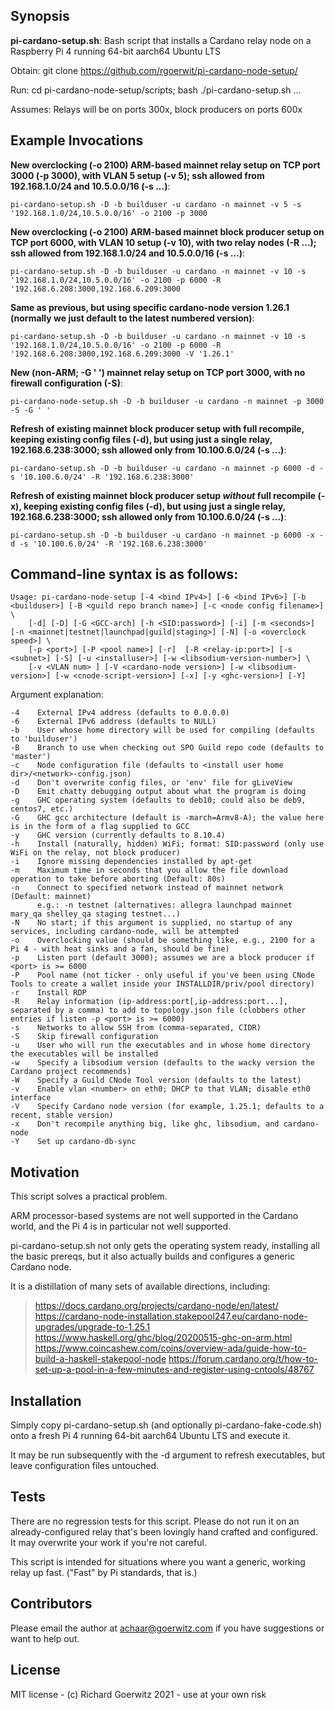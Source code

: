 ## Synopsis

**pi-cardano-setup.sh**:  Bash script that installs a Cardano relay node on a Raspberry Pi 4 running 64-bit aarch64 Ubuntu LTS

Obtain:  git clone https://github.com/rgoerwit/pi-cardano-node-setup/

Run:  cd pi-cardano-node-setup/scripts; bash ./pi-cardano-setup.sh ... 

Assumes:  Relays will be on ports 300x, block producers on ports 600x
## Example Invocations

**New overclocking (-o 2100) ARM-based mainnet relay setup on TCP port 3000 (-p 3000), with VLAN 5 setup (-v 5); ssh allowed from 192.168.1.0/24 and 10.5.0.0/16 (-s ...)**:
```
pi-cardano-setup.sh -D -b builduser -u cardano -n mainnet -v 5 -s '192.168.1.0/24,10.5.0.0/16' -o 2100 -p 3000 
```
**New overclocking (-o 2100) ARM-based mainnet block producer setup on TCP port 6000, with VLAN 10 setup (-v 10), with two relay nodes (-R ...); ssh allowed from 192.168.1.0/24 and 10.5.0.0/16 (-s ...)**:  
```
pi-cardano-setup.sh -D -b builduser -u cardano -n mainnet -v 10 -s '192.168.1.0/24,10.5.0.0/16' -o 2100 -p 6000 -R '192.168.6.208:3000,192.168.6.209:3000
```
**Same as previous, but using specific cardano-node version 1.26.1 (normally we just default to the latest numbered version)**:
```
pi-cardano-setup.sh -D -b builduser -u cardano -n mainnet -v 10 -s '192.168.1.0/24,10.5.0.0/16' -o 2100 -p 6000 -R '192.168.6.208:3000,192.168.6.209:3000 -V '1.26.1'
```
**New (non-ARM; -G ' ') mainnet relay setup on TCP port 3000, with no firewall configuration (-S)**:
```
pi-cardano-node-setup.sh -D -b builduser -u cardano -n mainnet -p 3000 -S -G ' '
```
**Refresh of existing mainnet block producer setup with full recompile, keeping existing config files (-d), but using just a single relay, 192.168.6.238:3000; ssh allowed only from 10.100.6.0/24 (-s ...)**:  
```
pi-cardano-setup.sh -D -b builduser -u cardano -n mainnet -p 6000 -d -s '10.100.6.0/24' -R '192.168.6.238:3000'
```
**Refresh of existing mainnet block producer setup *without* full recompile (-x), keeping existing config files (-d), but using just a single relay, 192.168.6.238:3000; ssh allowed only from 10.100.6.0/24 (-s ...)**:  
```
pi-cardano-setup.sh -D -b builduser -u cardano -n mainnet -p 6000 -x -d -s '10.100.6.0/24' -R '192.168.6.238:3000'
```

## Command-line syntax is as follows:

```
Usage: pi-cardano-node-setup [-4 <bind IPv4>] [-6 <bind IPv6>] [-b <builduser>] [-B <guild repo branch name>] [-c <node config filename>] \
    [-d] [-D] [-G <GCC-arch] [-h <SID:password>] [-i] [-m <seconds>] [-n <mainnet|testnet|launchpad|guild|staging>] [-N] [-o <overclock speed>] \
	[-p <port>] [-P <pool name>] [-r]  [-R <relay-ip:port>] [-s <subnet>] [-S] [-u <installuser>] [-w <libsodium-version-number>] \
	[-v <VLAN num> ] [-V <cardano-node version>] [-w <libsodium-version>] [-w <cnode-script-version>] [-x] [-y <ghc-version>] [-Y]
```

Argument explanation:

```
-4    External IPv4 address (defaults to 0.0.0.0)
-6    External IPv6 address (defaults to NULL)
-b    User whose home directory will be used for compiling (defaults to 'builduser')
-B    Branch to use when checking out SPO Guild repo code (defaults to 'master')
-c    Node configuration file (defaults to <install user home dir>/<network>-config.json)
-d    Don't overwrite config files, or 'env' file for gLiveView
-D    Emit chatty debugging output about what the program is doing
-g    GHC operating system (defaults to deb10; could also be deb9, centos7, etc.)
-G    GHC gcc architecture (default is -march=Armv8-A); the value here is in the form of a flag supplied to GCC
-y    GHC version (currently defaults to 8.10.4)
-h    Install (naturally, hidden) WiFi; format: SID:password (only use WiFi on the relay, not block producer)
-i    Ignore missing dependencies installed by apt-get
-m    Maximum time in seconds that you allow the file download operation to take before aborting (Default: 80s)
-n    Connect to specified network instead of mainnet network (Default: mainnet)
      e.g.: -n testnet (alternatives: allegra launchpad mainnet mary_qa shelley_qa staging testnet...)
-N    No start; if this argument is supplied, no startup of any services, including cardano-node, will be attempted
-o    Overclocking value (should be something like, e.g., 2100 for a Pi 4 - with heat sinks and a fan, should be fine)
-p    Listen port (default 3000); assumes we are a block producer if <port> is >= 6000
-P    Pool name (not ticker - only useful if you've been using CNode Tools to create a wallet inside your INSTALLDIR/priv/pool directory)
-r    Install RDP
-R    Relay information (ip-address:port[,ip-address:port...], separated by a comma) to add to topology.json file (clobbers other entries if listen -p <port> is >= 6000)
-s    Networks to allow SSH from (comma-separated, CIDR)
-S    Skip firewall configuration
-u    User who will run the executables and in whose home directory the executables will be installed
-w    Specify a libsodium version (defaults to the wacky version the Cardano project recommends)
-W    Specify a Guild CNode Tool version (defaults to the latest)
-v    Enable vlan <number> on eth0; DHCP to that VLAN; disable eth0 interface
-V    Specify Cardano node version (for example, 1.25.1; defaults to a recent, stable version)
-x    Don't recompile anything big, like ghc, libsodium, and cardano-node
-Y    Set up cardano-db-sync
```

## Motivation

This script solves a practical problem.

ARM processor-based systems are not well supported in the Cardano world, and the Pi 4 is in particular not well supported.

pi-cardano-setup.sh not only gets the operating system ready, installing all the basic prereqs, but it also actually builds and configures a generic Cardano node.

It is a distillation of many sets of available directions, including:

>   https://docs.cardano.org/projects/cardano-node/en/latest/
>   https://cardano-node-installation.stakepool247.eu/cardano-node-upgrades/upgrade-to-1.25.1
>	https://www.haskell.org/ghc/blog/20200515-ghc-on-arm.html
>	https://www.coincashew.com/coins/overview-ada/guide-how-to-build-a-haskell-stakepool-node
>   https://forum.cardano.org/t/how-to-set-up-a-pool-in-a-few-minutes-and-register-using-cntools/48767


## Installation

Simply copy pi-cardano-setup.sh (and optionally pi-cardano-fake-code.sh) onto a fresh Pi 4 running 64-bit aarch64 Ubuntu LTS and execute it.

It may be run subsequently with the -d argument to refresh executables, but leave configuration files untouched.


## Tests

There are no regression tests for this script.  Please do not run it on an already-configured relay that's been lovingly hand crafted and configured.  It may overwrite your work if you're not careful.

This script is intended for situations where you want a generic, working relay up fast.  ("Fast" by Pi standards, that is.)


## Contributors

Please email the author at achaar@goerwitz.com if you have suggestions or want to help out.


## License

MIT license - (c) Richard Goerwitz 2021 - use at your own risk

